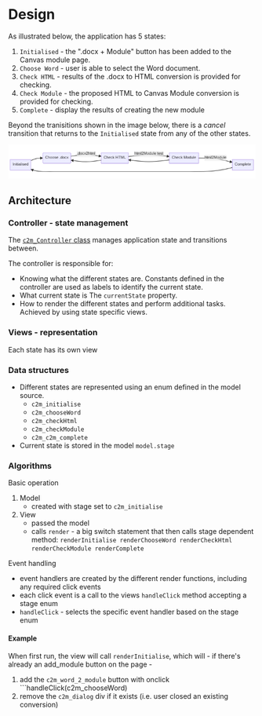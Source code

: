 # Design

As illustrated below, the application has 5 states:

1. ```Initialised``` - the ".docx + Module" button has been added to the Canvas module page.
2. ```Choose Word``` - user is able to select the Word document.
3. ```Check HTML``` - results of the .docx to HTML conversion is provided for checking.
4. ```Check Module``` - the proposed HTML to Canvas Module conversion is provided for checking.
5. ```Complete``` - display the results of creating the new module

Beyond the tranisitions shown in the image below, there is a _cancel_ transition that returns to the ```Initialised``` state from any of the other states.


![](images/appStates.png)


## Architecture

### Controller - state management

The [```c2m_Controller``` class](../src/c2m_Controller.js) manages application state and transitions between.

The controller is responsible for:

- Knowing what the different states are.
    Constants defined in the controller are used as labels to identify the current state.
- What current state is
    The ```currentState``` property.
- How to render the different states and perform additional tasks.
    Achieved by using state specific views.

### Views - representation

Each state has its own view


### Data structures

- Different states are represented using an enum defined in the model source.
    - ```c2m_initialise```
    - ```c2m_chooseWord```
    - ```c2m_checkHtml```
    - ```c2m_checkModule```
    - ```c2m_c2m_complete```
- Current state is stored in the model ```model.stage```

### Algorithms

Basic operation
1. Model 
    - created with stage set to ```c2m_initialise```
2. View 
    - passed the model
    - calls ```render``` - a big switch statement that then calls stage dependent method: ```renderInitialise renderChooseWord renderCheckHtml renderCheckModule renderComplete```

Event handling 

- event handlers are created by the different render functions, including any required click events
- each click event is a call to the views ```handleClick``` method accepting a stage enum
- ```handleClick``` - selects the specific event handler based on the stage enum

#### Example

When first run, the view will call ```renderInitialise```, which will - if there's already an add_module button on the page - 
1. add the ```c2m_word_2_module``` button with onclick ```handleClick(c2m_chooseWord)
2. remove the ```c2m_dialog``` div if it exists (i.e. user closed an existing conversion)


